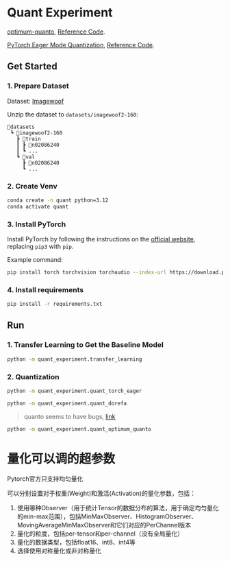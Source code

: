# Quant Experiment

[optimum-quanto](https://github.com/huggingface/optimum-quanto), [Reference Code](https://github.com/huggingface/optimum-quanto/blob/main/examples/vision/image-classification/pets/quantize_vit_model.py).

[PyTorch Eager Mode Quantization](https://pytorch.org/docs/stable/quantization.html#eager-mode-quantization), [Reference Code](https://pytorch.org/tutorials/advanced/static_quantization_tutorial.html).

## Get Started

### 1. Prepare Dataset

Dataset: [Imagewoof](https://github.com/fastai/imagenette?tab=readme-ov-file#imagewoof)

Unzip the dataset to `datasets/imagewoof2-160`:

```
📂datasets
 ┗ 📂imagewoof2-160
   ┣ 📂train
   ┃ ┣ 📂n02086240
   ┃ ┗ ...
   ┗ 📂val
     ┣ 📂n02086240
     ┗ ...
```

### 2. Create Venv

```bash
conda create -n quant python=3.12
conda activate quant
```

### 3. Install PyTorch

Install PyTorch by following the instructions on the [official website](https://pytorch.org/get-started/locally/), replacing `pip3` with `pip`.

Example command:

```bash
pip install torch torchvision torchaudio --index-url https://download.pytorch.org/whl/cu126
```

### 4. Install requirements

```bash
pip install -r requirements.txt
```

## Run

### 1. Transfer Learning to Get the Baseline Model

```bash
python -m quant_experiment.transfer_learning
```

### 2. Quantization


```bash
python -m quant_experiment.quant_torch_eager
```

```bash
python -m quant_experiment.quant_dorefa
```

> quanto seems to have bugs, [link](https://github.com/huggingface/optimum-quanto/issues/378)

```bash
python -m quant_experiment.quant_optimum_quanto
```

# 量化可以调的超参数

Pytorch官方只支持均匀量化

可以分别设置对于权重(Weight)和激活(Activation)的量化参数，包括：

1. 使用哪种Observer（用于统计Tensor的数据分布的算法，用于确定均匀量化的min-max范围），包括MinMaxObserver、HistogramObserver、MovingAverageMinMaxObserver和它们对应的PerChannel版本
2. 量化的粒度，包括per-tensor和per-channel（没有全局量化）
3. 量化的数据类型，包括float16、int8、int4等
4. 选择使用对称量化或非对称量化
